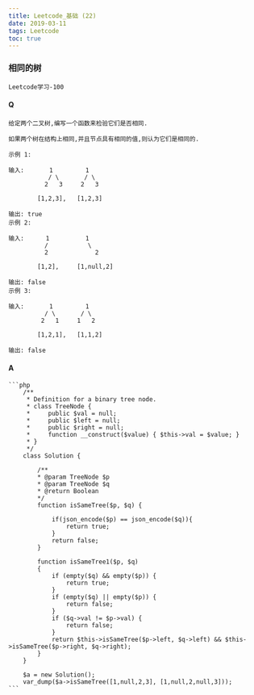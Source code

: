 ```yaml
---
title: Leetcode_基础 (22)
date: 2019-03-11
tags: Leetcode
toc: true
---
```


### 相同的树
    Leetcode学习-100

<!-- more -->

#### Q
    给定两个二叉树,编写一个函数来检验它们是否相同.

    如果两个树在结构上相同,并且节点具有相同的值,则认为它们是相同的.

    示例 1:

    输入:       1         1
               / \       / \
              2   3     2   3

            [1,2,3],   [1,2,3]

    输出: true
    示例 2:

    输入:      1          1
              /           \
              2             2

            [1,2],     [1,null,2]

    输出: false
    示例 3:

    输入:       1         1
              / \       / \
             2   1     1   2

            [1,2,1],   [1,1,2]

    输出: false

#### A
    ```php
        /**
         * Definition for a binary tree node.
         * class TreeNode {
         *     public $val = null;
         *     public $left = null;
         *     public $right = null;
         *     function __construct($value) { $this->val = $value; }
         * }
         */
        class Solution {

            /**
            * @param TreeNode $p
            * @param TreeNode $q
            * @return Boolean
            */
            function isSameTree($p, $q) {
                
                if(json_encode($p) == json_encode($q)){
                    return true;   
                }
                return false;
            }

            function isSameTree1($p, $q)
            {
                if (empty($q) && empty($p)) { 
                    return true; 
                }
                if (empty($q) || empty($p)) { 
                    return false; 
                }
                if ($q->val != $p->val) {
                    return false;
                }
                return $this->isSameTree($p->left, $q->left) && $this->isSameTree($p->right, $q->right);
            }
        }

        $a = new Solution();
        var_dump($a->isSameTree([1,null,2,3], [1,null,2,null,3]));
    ```
